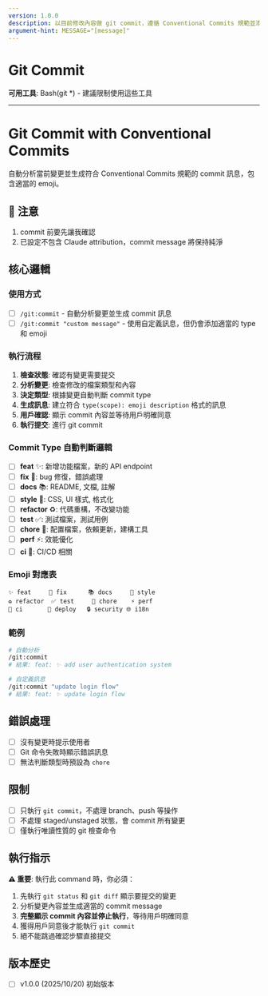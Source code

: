 ```yaml
---
version: 1.0.0
description: 以目前修改內容做 git commit，遵循 Conventional Commits 規範並添加 emoji
argument-hint: MESSAGE="[message]"
---
```

# Git Commit

**可用工具**: Bash(git \*) - 建議限制使用這些工具

---

# Git Commit with Conventional Commits

自動分析當前變更並生成符合 Conventional Commits 規範的 commit 訊息，包含適當的 emoji。

## 🚨 注意

1. commit 前要先讓我確認
2. 已設定不包含 Claude attribution，commit message 將保持純淨

## 核心邏輯

### 使用方式

- [ ] `/git:commit` - 自動分析變更並生成 commit 訊息
- [ ] `/git:commit "custom message"` - 使用自定義訊息，但仍會添加適當的 type 和 emoji

### 執行流程

1. **檢查狀態**: 確認有變更需要提交
2. **分析變更**: 檢查修改的檔案類型和內容
3. **決定類型**: 根據變更自動判斷 commit type
4. **生成訊息**: 建立符合 `type(scope): emoji description` 格式的訊息
5. **用戶確認**: 顯示 commit 內容並等待用戶明確同意
6. **執行提交**: 進行 git commit

### Commit Type 自動判斷邏輯

- [ ] **feat** ✨: 新增功能檔案，新的 API endpoint
- [ ] **fix** 🐛: bug 修復，錯誤處理
- [ ] **docs** 📚: README, 文檔, 註解
- [ ] **style** 💄: CSS, UI 樣式, 格式化
- [ ] **refactor** ♻️: 代碼重構，不改變功能
- [ ] **test** ✅: 測試檔案，測試用例
- [ ] **chore** 🔧: 配置檔案，依賴更新，建構工具
- [ ] **perf** ⚡: 效能優化
- [ ] **ci** 👷: CI/CD 相關

### Emoji 對應表

```
✨ feat     🐛 fix      📚 docs     💄 style
♻️ refactor  ✅ test     🔧 chore    ⚡ perf
👷 ci       🚀 deploy   🔒 security 🌐 i18n
```

### 範例

```bash
# 自動分析
/git:commit
# 結果: feat: ✨ add user authentication system

# 自定義訊息
/git:commit "update login flow"
# 結果: feat: ✨ update login flow
```

## 錯誤處理

- [ ] 沒有變更時提示使用者
- [ ] Git 命令失敗時顯示錯誤訊息
- [ ] 無法判斷類型時預設為 `chore`

## 限制

- [ ] 只執行 `git commit`，不處理 branch、push 等操作
- [ ] 不處理 staged/unstaged 狀態，會 commit 所有變更
- [ ] 僅執行唯讀性質的 git 檢查命令

## 執行指示

**⚠️ 重要**: 執行此 command 時，你必須：

1. 先執行 `git status` 和 `git diff` 顯示要提交的變更
2. 分析變更內容並生成適當的 commit message
3. **完整顯示 commit 內容並停止執行**，等待用戶明確同意
4. 獲得用戶同意後才能執行 `git commit`
5. 絕不能跳過確認步驟直接提交

## 版本歷史

- [ ] v1.0.0 (2025/10/20) 初始版本
